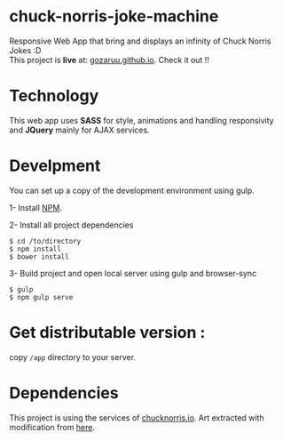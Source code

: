 # chuck-norris-joke-machine
Responsive Web App that bring and displays an infinity of Chuck Norris Jokes :D</br>
This project is **live** at: [gozaruu.github.io](https://gozaruu.github.io/chuck-norris-joke-machine/). Check it out !!

# Technology
This web app uses **SASS** for style, animations and handling responsivity and **JQuery** mainly for AJAX services.

# Develpment
You can set up a copy of the development environment using gulp.

1- Install [NPM](https://nodejs.org/en/download/).

2- Install all project dependencies
```
$ cd /to/directory
$ npm install
$ bower install
```

3- Build project and open local server using gulp and browser-sync
```
$ gulp
$ npm gulp serve
```

# Get distributable version : 
copy `/app` directory to your server.

# Dependencies 
This project is using the services of [chucknorris.io](api.chucknorris.io).
Art extracted with modification from [here](https://www.pinterest.com/pin/449726712760502369/).

